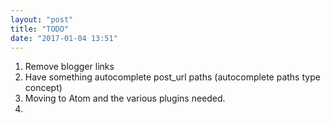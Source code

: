 ```yaml
---
layout: "post"
title: "TODO"
date: "2017-01-04 13:51"
---
```

1. Remove blogger links
2. Have something autocomplete post_url paths (autocomplete paths type concept)
3. Moving to Atom and the various plugins needed.
4. 
